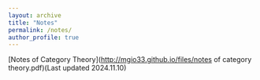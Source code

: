 ```yaml
---
layout: archive
title: "Notes"
permalink: /notes/
author_profile: true
---
```

[Notes of Category Theory](http://mgio33.github.io/files/notes of category theory.pdf)(Last updated 2024.11.10)
